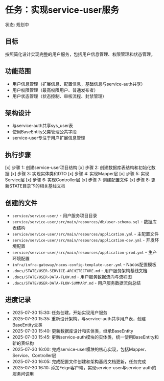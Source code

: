 # 任务：实现service-user服务
状态: 规划中

## 目标
按照简化设计实现完整的用户服务，包括用户信息管理、权限管理和状态管理。

## 功能范围
- 用户信息管理（扩展信息、配置信息，基础信息与service-auth共享）
- 用户权限管理（最高权限用户、普通发布者）
- 用户状态管理（状态控制、审核流程、封禁管理）

## 架构设计
- 与service-auth共享sys_user表
- 使用BaseEntity父类管理公共字段
- service-user专注于用户扩展信息管理

## 执行步骤
[x] 步骤 1: 创建service-user项目结构
[x] 步骤 2: 创建数据库表结构和初始化数据
[x] 步骤 3: 实现实体类和DTO
[x] 步骤 4: 实现Mapper层
[x] 步骤 5: 实现Service层
[x] 步骤 6: 实现Controller层
[x] 步骤 7: 创建配置文件
[x] 步骤 8: 更新STATE目录下的相关基线文档

## 创建的文件
- `service/service-user/` - 用户服务项目目录
- `service/service-user/src/main/resources/db/user-schema.sql` - 数据库表结构
- `service/service-user/src/main/resources/application.yml` - 主配置文件
- `service/service-user/src/main/resources/application-dev.yml` - 开发环境配置
- `service/service-user/src/main/resources/application-prod.yml` - 生产环境配置
- `infra/infra-gateway/nacos-config-template-user.yml` - Nacos配置模板
- `.docs/STATE/USER-SERVICE-ARCHITECTURE.md` - 用户服务架构基线文档
- `.docs/STATE/USER-DATA-FLOW.md` - 用户服务数据流向与流程图
- `.docs/STATE/USER-DATA-FLOW-SUMMARY.md` - 用户服务数据流向总结

## 进度记录
- 2025-07-30 15:30: 任务创建，开始实现用户服务
- 2025-07-30 15:35: 重新设计架构，与service-auth共享用户表，创建BaseEntity父类
- 2025-07-30 15:40: 更新数据库设计和实体类，继承BaseEntity
- 2025-07-30 15:45: 更新service-auth模块的实体类，统一使用BaseEntity和新的表结构
- 2025-07-30 16:00: 完成service-user模块的核心实现，包括Mapper、Service、Controller层
- 2025-07-30 16:05: 完成配置文件创建和架构基线文档更新，任务完成
- 2025-07-30 16:10: 添加Feign客户端，实现service-user与service-auth的服务间调用 